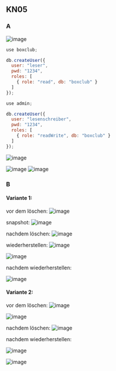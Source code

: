 ## KN05
  
### A


![image](https://github.com/Noah8820/m165_2024/assets/113603845/2f23fd66-8df7-4319-87a3-3709029a7a6e)

```javascript 
use boxclub;

db.createUser({
  user: "leser",
  pwd: "1234",
  roles: [
    { role: "read", db: "boxclub" }
  ]
});

use admin;

db.createUser({
  user: "lesenschreiber",
  pwd: "1234",
  roles: [
    { role: "readWrite", db: "boxclub" }
  ]
});

```



![image](https://github.com/Noah8820/m165_2024/assets/113603845/20be5fc8-b5b8-4b9f-8b27-c178afb400c7)

![image](https://github.com/Noah8820/m165_2024/assets/113603845/c7710b15-495b-4266-86fd-b1c1c8437ace)
![image](https://github.com/Noah8820/m165_2024/assets/113603845/5ba75923-b930-4f62-898b-6822e276bfd9)

### B

#### Variante 1:

vor dem löschen:
![image](https://github.com/Noah8820/m165_2024/assets/113603845/ac7f81fd-30a1-48b0-8ae8-47ba7e4ceaf7)

snapshot:
![image](https://github.com/Noah8820/m165_2024/assets/113603845/b4e66b06-3b4b-4e46-85a4-aa3199bb9cc9)

nachdem löschen:
![image](https://github.com/Noah8820/m165_2024/assets/113603845/4843ab09-b3fd-4897-bff1-618323cb2cdc)

wiederherstellen:
![image](https://github.com/Noah8820/m165_2024/assets/113603845/f4e3ffbf-871b-4f87-a928-8419e285347d)

![image](https://github.com/Noah8820/m165_2024/assets/113603845/fcb14d19-14ca-4fe6-8db3-915c846dc383)

nachdem wiederherstellen:

![image](https://github.com/Noah8820/m165_2024/assets/113603845/86c03b50-7d71-4b6c-8844-a7c605228320)



#### Variante 2:

vor dem löschen:
![image](https://github.com/Noah8820/m165_2024/assets/113603845/e50b36fb-5a67-4160-b4ae-99ac76ba9c90)
 
  
![image](https://github.com/Noah8820/m165_2024/assets/113603845/5cffbbda-3a77-4a22-8b9b-f0a8b4a7f08d)

nachdem löschen:
![image](https://github.com/Noah8820/m165_2024/assets/113603845/4ec7d064-0807-420e-bb4d-f0128d0bb5cc)

nachdem wiederherstellen:

![image](https://github.com/Noah8820/m165_2024/assets/113603845/371e151c-3d6a-44e2-9e58-a7d4b4e1718a)

![image](https://github.com/Noah8820/m165_2024/assets/113603845/eb43b080-2862-4719-9af4-aefcfc0e6c0c)








